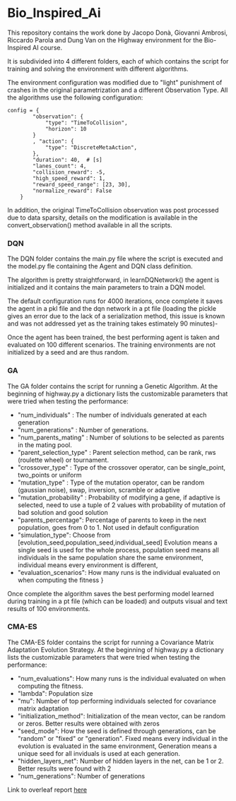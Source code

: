 # Bio_Inspired_Ai

This repository contains the work done by Jacopo Donà, Giovanni Ambrosi, Riccardo Parola and Dung Van on the Highway environment for the Bio-Inspired AI course.

It is subdivided into 4 different folders, each of which contains the script for training and solving the environment with different algorithms.

The environment configuration was modified due to "light" punishment of crashes in the original parametrization and a different Observation Type. All the algorithms use the following configuration:

```
config = {
        "observation": {
            "type": "TimeToCollision",
            "horizon": 10
        }
        , "action": {
            "type": "DiscreteMetaAction",
        },
        "duration": 40,  # [s]
        "lanes_count": 4,
        "collision_reward": -5,
        "high_speed_reward": 1,
        "reward_speed_range": [23, 30],
        "normalize_reward": False
    }
```

In addition, the original TimeToCollision observation was post processed due to data sparsity, details on the modification is available in the convert_observation() method available in all the scripts.

### DQN
The DQN folder contains the main.py file where the script is executed and the model.py fle containing the Agent and DQN class definition.

The algorithm is pretty straightforward, in learnDQNetwork() the agent is initialized and it contains the main parameters to train a DQN model. 

The default configuration runs for 4000 iterations, once complete it saves the agent in a pkl file and the dqn network in a pt file (loading the pickle gives an error due to the lack of a serialization method, this issue is known and was not addressed yet as the training takes estimately 90 minutes)-

Once the agent has been trained, the best performing agent is taken and evaluated on 100 different scenarios. The training environments are not initialized by a seed and are thus random.

### GA
The GA folder contains the script for running a Genetic Algorithm. At the beginning of highway.py a dictionary lists the customizable parameters that were tried when testing the performance:

- "num_individuals" : The number of individuals generated at each generation
- "num_generations" : Number of generations.
- "num_parents_mating" : Number of solutions to be selected as parents in the mating pool.
- "parent_selection_type" : Parent selection method, can be rank, rws (roulette wheel) or tournament.
- "crossover_type" : Type of the crossover operator, can be single_point, two_points or uniform
- "mutation_type" : Type of the mutation operator, can be random (gaussian noise), swap, inversion, scramble or adaptive
- "mutation_probability" : Probability of modifying a gene, if adaptive is selected, need to use a tuple of 2 values with probability of mutation of bad solution and good solution  
- "parents_percentage": Percentage of parents to keep in the next population, goes from 0 to 1. Not used in default configuration
- "simulation_type": Choose from [evolution_seed,population_seed,individual_seed] Evolution means a single seed is used for the whole process, population seed means all individuals in the same population share the same environment, individual means every environment is different,
- "evaluation_scenarios": How many runs is the individual evaluated on when computing the fitness
}

Once complete the algorithm saves the best performing model learned during training in a pt file (which can be loaded) and outputs visual and text results of 100 environments.

### CMA-ES
The CMA-ES folder contains the script for running a Covariance Matrix Adaptation Evolution Strategy. At the beginning of highway.py a dictionary lists the customizable parameters that were tried when testing the performance:

- "num_evaluations": How many runs is the individual evaluated on when computing the fitness.
- "lambda": Population size
- "mu": Number of top performing individuals selected  for covariance matrix adaptation
- "initialization_method": Initialization of the mean vector, can be random or zeros. Better results were obtained with zeros
- "seed_mode": How the seed is defined through generations, can be "random" or "fixed" or "generation". Fixed means every individual in the evolution is evaluated in the same environment, Generation means a unique seed for all inviduals is used at each generation.
- "hidden_layers_net": Number of hidden layers in the net, can be 1 or 2. Better results were found with 2
- "num_generations": Number of generations 

Link to overleaf report [here](https://www.overleaf.com/6663124541sxbmqbgggpkw)
